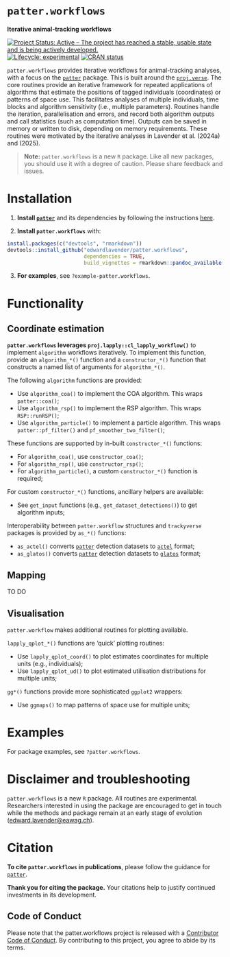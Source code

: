 
# `patter.workflows`

**Iterative animal-tracking workflows**

[![Project Status: Active – The project has reached a stable, usable
state and is being actively
developed.](https://www.repostatus.org/badges/latest/active.svg)](https://www.repostatus.org/#active)
[![Lifecycle:
experimental](https://img.shields.io/badge/lifecycle-experimental-orange.svg)](https://lifecycle.r-lib.org/articles/stages.html#experimental)
[![CRAN
status](https://www.r-pkg.org/badges/version/patter)](https://CRAN.R-project.org/package=patter)

`patter.workflows` provides iterative workflows for animal-tracking
analyses, with a focus on the
[`patter`](https://github.com/edwardlavender/patter) package. This is
built around the
[`proj.verse`](https://github.com/edwardlavender/proj.verse). The core
routines provide an iterative framework for repeated applications of
algorithms that estimate the positions of tagged individuals
(coordinates) or patterns of space use. This facilitates analyses of
multiple individuals, time blocks and algorithm sensitivity (i.e.,
multiple parameters). Routines handle the iteration, parallelisation and
errors, and record both algorithm outputs and call statistics (such as
computation time). Outputs can be saved in memory or written to disk,
depending on memory requirements. These routines were motivated by the
iterative analyses in Lavender et al. (2024a) and (2025).

> **Note:** `patter.workflows` is a new `R` package. Like all new
> packages, you should use it with a degree of caution. Please share
> feedback and issues.

# Installation

1.  **Install [`patter`](https://github.com/edwardlavender/patter)** and
    its dependencies by following the instructions
    [here](https://github.com/edwardlavender/patter).

2.  **Install `patter.workflows`** with:

``` r
install.packages(c("devtools", "rmarkdown"))
devtools::install_github("edwardlavender/patter.workflows", 
                         dependencies = TRUE, 
                         build_vignettes = rmarkdown::pandoc_available())
```

3.  **For examples**, see `?example-patter.workflows`.

# Functionality

## Coordinate estimation

**`patter.workflows` leverages `proj.lapply::cl_lapply_workflow()`** to
implement `algorithm` workflows iteratively. To implement this function,
provide an `algorithm_*()` function and a `constructor_*()` function
that constructs a named list of arguments for `algorithm_*()`.

The following `algorithm` functions are provided:

- Use `algorithm_coa()` to implement the COA algorithm. This wraps
  `patter::coa()`;
- Use `algorithm_rsp()` to implement the RSP algorithm. This wraps
  `RSP::runRSP()`;
- Use `algorithm_particle()` to implement a particle algorithm. This
  wraps `patter::pf_filter()` and `pf_smoother_two_filter()`;

These functions are supported by in-built `constructor_*()` functions:

- For `algorithm_coa()`, use `constructor_coa()`;
- For `algorithm_rsp()`, use `constructor_rsp()`;
- For `algorithm_particle()`, a custom `constructor_*()` function is
  required;

For custom `constructor_*()` functions, ancillary helpers are available:

- See `get_input` functions (e.g., `get_dataset_detections()`) to get
  algorithm inputs;

Interoperability between `patter.workflow` structures and `trackyverse`
packages is provided by `as_*()` functions:

- `as_actel()` converts
  [`patter`](https://github.com/edwardlavender/patter) detection
  datasets to [`actel`](https://github.com/hugomflavio/actel) format;
- `as_glatos()` converts
  [`patter`](https://github.com/edwardlavender/patter) detection
  datasets to
  [`glatos`](https://github.com/ocean-tracking-network/glatos) format;

## Mapping

TO DO

## Visualisation

`patter.workflow` makes additional routines for plotting available.

`lapply_qplot_*()` functions are ‘quick’ plotting routines:

- Use `lapply_qplot_coord()` to plot estimates coordinates for multiple
  units (e.g., individuals);
- Use `lapply_qplot_ud()` to plot estimated utilisation distributions
  for multiple units;

`gg*()` functions provide more sophisticated `ggplot2` wrappers:

- Use `ggmaps()` to map patterns of space use for multiple units;

# Examples

For package examples, see `?patter.workflows`.

# Disclaimer and troubleshooting

`patter.workflows` is a new `R` package. All routines are experimental.
Researchers interested in using the package are encouraged to get in
touch while the methods and package remain at an early stage of
evolution (<edward.lavender@eawag.ch>).

# Citation

**To cite `patter.workflows` in publications**, please follow the
guidance for [`patter`](https://github.com/edwardlavender/patter).

**Thank you for citing the package.** Your citations help to justify
continued investments in its development.

## Code of Conduct

Please note that the patter.workflows project is released with a
[Contributor Code of
Conduct](https://contributor-covenant.org/version/2/1/CODE_OF_CONDUCT.html).
By contributing to this project, you agree to abide by its terms.
